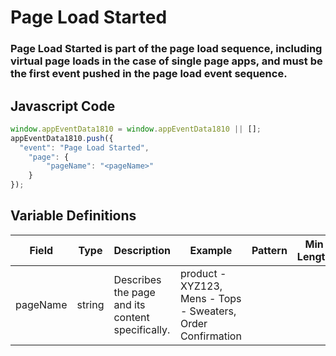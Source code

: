 # Page Load Started

### Page Load Started is part of the page load sequence, including virtual page loads in the case of single page apps, and must be the first event pushed in the page load event sequence.

## Javascript Code
```js
window.appEventData1810 = window.appEventData1810 || [];
appEventData1810.push({
  "event": "Page Load Started",
    "page": {
        "pageName": "<pageName>"
    }
});
```

## Variable Definitions

|Field|Type|Description|Example|Pattern|Min Length|Max Length|Minimum|Maximum|Multiple Of|
| --- | --- | --- | --- | --- | --- | --- | --- | --- | --- |
|pageName|string|Describes the page and its content specifically. |product - XYZ123, Mens - Tops - Sweaters, Order Confirmation|||||||




